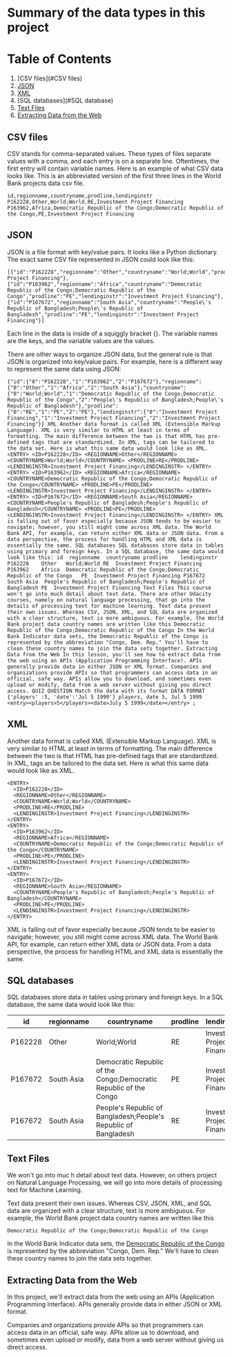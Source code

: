 # Summary of the data types in this project
# Table of Contents
1. [CSV files](#CSV files)
2. [JSON](##JSON)
3. [XML](##XML)
4. [SQL databases](#SQL database)
5. [Text Files](##Text)
6. [Extracting Data from the Web](##Extracting)

## CSV files
CSV stands for comma-separated values. These types of files separate values with a comma, and each entry is on a 
separate line. Oftentimes, the first entry will contain variable names. Here is an example of what CSV data looks like. 
This is an abbreviated version of the first three lines in the World Bank projects data csv file.

    id,regionname,countryname,prodline,lendinginstr
    P162228,Other,World;World,RE,Investment Project Financing
    P163962,Africa,Democratic Republic of the Congo;Democratic Republic of the Congo,PE,Investment Project Financing

## JSON
JSON is a file format with key/value pairs. It looks like a Python dictionary. The exact same CSV file represented in 
JSON could look like this:

    [{"id":"P162228","regionname":"Other","countryname":"World;World","prodline":"RE","lendinginstr":"Investment Project Financing"},{"id":"P163962","regionname":"Africa","countryname":"Democratic Republic of the Congo;Democratic Republic of the Congo","prodline":"PE","lendinginstr":"Investment Project Financing"},{"id":"P167672","regionname":"South Asia","countryname":"People\'s Republic of Bangladesh;People\'s Republic of Bangladesh","prodline":"PE","lendinginstr":"Investment Project Financing"}]

Each line in the data is inside of a squiggly bracket {}. The variable names are the keys, and the variable values are 
the values.

There are other ways to organize JSON data, but the general rule is that JSON is organized into key/value pairs. 
For example, here is a different way to represent the same data using JSON:

    
    {"id":{"0":"P162228","1":"P163962","2":"P167672"},"regionname":{"0":"Other","1":"Africa","2":"South Asia"},"countryname":{"0":"World;World","1":"Democratic Republic of the Congo;Democratic Republic of the Congo","2":"People\'s Republic of Bangladesh;People\'s Republic of Bangladesh"},"prodline":{"0":"RE","1":"PE","2":"PE"},"lendinginstr":{"0":"Investment Project Financing","1":"Investment Project Financing","2":"Investment Project Financing"}} XML Another data format is called XML (Extensible Markup Language). XML is very similar to HTML at least in terms of formatting. The main difference between the two is that HTML has pre-defined tags that are standardized. In XML, tags can be tailored to the data set. Here is what this same data would look like as XML. <ENTRY> <ID>P162228</ID> <REGIONNAME>Other</REGIONNAME> <COUNTRYNAME>World;World</COUNTRYNAME> <PRODLINE>RE</PRODLINE> <LENDINGINSTR>Investment Project Financing</LENDINGINSTR> </ENTRY> <ENTRY> <ID>P163962</ID> <REGIONNAME>Africa</REGIONNAME> <COUNTRYNAME>Democratic Republic of the Congo;Democratic Republic of the Congo</COUNTRYNAME> <PRODLINE>PE</PRODLINE> <LENDINGINSTR>Investment Project Financing</LENDINGINSTR> </ENTRY> <ENTRY> <ID>P167672</ID> <REGIONNAME>South Asia</REGIONNAME> <COUNTRYNAME>People's Republic of Bangladesh;People's Republic of Bangladesh</COUNTRYNAME> <PRODLINE>PE</PRODLINE> <LENDINGINSTR>Investment Project Financing</LENDINGINSTR> </ENTRY> XML is falling out of favor especially because JSON tends to be easier to navigate; however, you still might come across XML data. The World Bank API, for example, can return either XML data or JSON data. From a data perspective, the process for handling HTML and XML data is essentially the same. SQL databases SQL databases store data in tables using primary and foreign keys. In a SQL database, the same data would look like this: id	regionname	countryname	prodline	lendinginstr P162228	Other	World;World	RE	Investment Project Financing P163962	Africa	Democratic Republic of the Congo;Democratic Republic of the Congo	PE	Investment Project Financing P167672	South Asia	People's Republic of Bangladesh;People's Republic of Bangladesh	PE	Investment Project Financing Text Files This course won't go into much detail about text data. There are other Udacity courses, namely on natural language processing, that go into the details of processing text for machine learning. Text data present their own issues. Whereas CSV, JSON, XML, and SQL data are organized with a clear structure, text is more ambiguous. For example, the World Bank project data country names are written like this Democratic Republic of the Congo;Democratic Republic of the Congo In the World Bank Indicator data sets, the Democratic Republic of the Congo is represented by the abbreviation "Congo, Dem. Rep." You'll have to clean these country names to join the data sets together. Extracting Data from the Web In this lesson, you'll see how to extract data from the web using an APIs (Application Programming Interface). APIs generally provide data in either JSON or XML format. Companies and organizations provide APIs so that programmers can access data in an official, safe way. APIs allow you to download, and sometimes even upload or modify, data from a web server without giving you direct access. QUIZ QUESTION Match the data with its format DATA FORMAT {'players' :5, 'date':'Jul 5 1999'} players, date 5, Jul 5 1999 <entry><players>5</players><date>July 5 1999</date></entry> ;

## XML
Another data format is called XML (Extensible Markup Language). XML is very similar to HTML at least in terms of 
formatting. The main difference between the two is that HTML has pre-defined tags that are standardized. In XML, tags 
an be tailored to the data set. Here is what this same data would look like as XML.

    <ENTRY>
      <ID>P162228</ID>
      <REGIONNAME>Other</REGIONNAME>
      <COUNTRYNAME>World;World</COUNTRYNAME>
      <PRODLINE>RE</PRODLINE>
      <LENDINGINSTR>Investment Project Financing</LENDINGINSTR>
    </ENTRY>
    <ENTRY>
      <ID>P163962</ID>
      <REGIONNAME>Africa</REGIONNAME>
      <COUNTRYNAME>Democratic Republic of the Congo;Democratic Republic of the Congo</COUNTRYNAME>
      <PRODLINE>PE</PRODLINE>
      <LENDINGINSTR>Investment Project Financing</LENDINGINSTR>
    </ENTRY>
    <ENTRY>
      <ID>P167672</ID>
      <REGIONNAME>South Asia</REGIONNAME>
      <COUNTRYNAME>People's Republic of Bangladesh;People's Republic of Bangladesh</COUNTRYNAME>
      <PRODLINE>PE</PRODLINE>
      <LENDINGINSTR>Investment Project Financing</LENDINGINSTR>
    </ENTRY>

XML is falling out of favor especially because JSON tends to be easier to navigate; however, you still might come across 
XML data. The World Bank API, for example, can return either XML data or JSON data. From a data perspective, the process 
for handling HTML and XML data is essentially the same.

## SQL databases
SQL databases store data in tables using primary and foreign keys. In a SQL database, the same data would look like this:

| id      | regionname | countryname | prodline | lendinginstr |
| ------- | ---------- | ----------- | ---------- | ----------- |
| P162228 | Other      | World;World | RE         | Investment Project Financing |
| P167672 | South Asia | Democratic Republic of the Congo;Democratic Republic of the Congo | PE | Investment Project Financing |
| P167672 | South Asia | People's Republic of Bangladesh;People's Republic of Bangladesh | RE | Investment Project Financing |

## Text Files
We won't go into muc h detail about text data. However, on others project on Natural Language Processing, we will go 
into more details of processing text for Machine Learning.

Text data present their own issues. Whereas CSV, JSON, XML, and SQL data are organized with a clear structure, text is 
more ambiguous. For example, the World Bank project data country names are written like this

    Democratic Republic of the Congo;Democratic Republic of the Congo

In the World Bank Indicator data sets, the [Democratic Republic of the Congo](https://data.worldbank.org/country/congo-dem-rep?view=chart) 
is represented by the abbreviation "Congo, Dem. Rep." We'll have to clean these country names to join the data sets 
together.

## Extracting Data from the Web
In this project, we'll extract data from the web using an APIs (Application Programming Interface). APIs generally 
provide data in either JSON or XML format.

Companies and organizations provide APIs so that programmers can access data in an official, safe way. APIs allow us 
to download, and sometimes even upload or modify, data from a web server without giving us direct access.